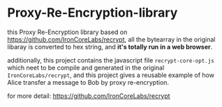 # Proxy-Re-Encryption-library
this Proxy Re-Encryption library based on https://github.com/IronCoreLabs/recrypt,  all the bytearray in the original libaray is converted to hex string, and **it's totally run in a web browser**.



additionally,  this project contains the javascript file `recrypt-core-opt.js`  which neet to be compile and generated in the original `IronCoreLabs/recrypt`, and this project gives a reusable example of how Alice  transfer a message to Bob by proxy re-encryption.



for more detail:  https://github.com/IronCoreLabs/recrypt



